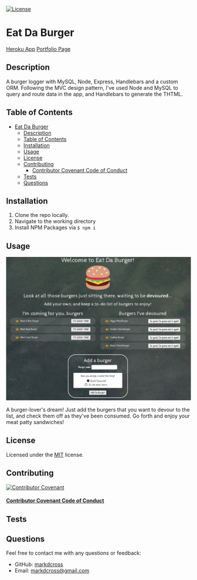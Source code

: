 
[![License](https://img.shields.io/github/license/markdcross/burger)](https://img.shields.io/github/license/markdcross/burger)
# Eat Da Burger 
[Heroku App](https://bc-hw13-burger.herokuapp.com/)
[Portfolio Page](https://markdcross.me/portfolio.html)

## Description
A burger logger with MySQL, Node, Express, Handlebars and a custom ORM. Following the MVC design pattern, I've used Node and MySQL to query and route data in the app, and Handlebars to generate the THTML.

## Table of Contents
- [Eat Da Burger](#eat-da-burger)
  - [Description](#description)
  - [Table of Contents](#table-of-contents)
  - [Installation](#installation)
  - [Usage](#usage)
  - [License](#license)
  - [Contributing](#contributing)
      - [Contributor Covenant Code of Conduct](#contributor-covenant-code-of-conduct)
  - [Tests](#tests)
  - [Questions](#questions)

## Installation
1. Clone the repo locally.
2. Navigate to the working directory
3. Install NPM Packages via `$ npm i`

## Usage

![screenshot](/public/img/screenshot.png)

A burger-lover's dream! Just add the burgers that you want to devour to the list, and check them off as they've been consumed. Go forth and enjoy your meat patty sandwiches!

## License

Licensed under the [MIT](https://github.com/markdcross/burger/blob/master/LICENSE.txt) license.

## Contributing


[![Contributor Covenant](https://img.shields.io/badge/Contributor%20Covenant-v2.0%20adopted-ff69b4.svg)](code_of_conduct.md)

#### [Contributor Covenant Code of Conduct](https://www.contributor-covenant.org/version/2/0/code_of_conduct/)

## Tests

## Questions
Feel free to contact me with any questions or feedback:
- GitHub: [markdcross](https://github.com/markdcross)
- Email: <markdcross@gmail.com>
